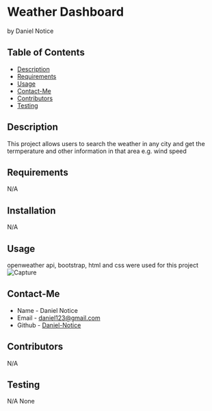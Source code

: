 # Weather Dashboard
by Daniel Notice

## Table of Contents
* [Description](#description)
* [Requirements](#requirements)
* [Usage](#usage)
* [Contact-Me](#contact-me)
* [Contributors](#contributors)
* [Testing](#testing)

## Description
This project allows users to search the weather in any city and get the termperature and other information in that area e.g. wind speed
## Requirements
N/A
## Installation 
N/A
## Usage
openweather api, bootstrap, html and css were used for this project
![Capture](https://github.com/Daniel-Notice/Weather-Dashboard/assets/144740252/bb2da45d-d7d5-4556-9b7b-e56dbd1d21f8)
## Contact-Me
* Name - Daniel Notice
* Email - daniel123@gmail.com
* Github - [Daniel-Notice](https://github.com/Daniel-Notice)
## Contributors
N/A
## Testing
N/A 
None
